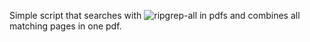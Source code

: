 Simple script that searches with ![ripgrep-all](https://github.com/phiresky/ripgrep-all) in pdfs and combines all matching pages in one pdf.
